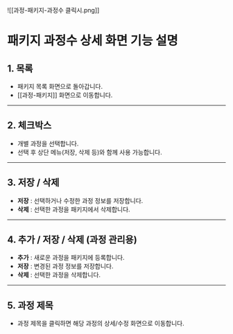 ![[과정-패키지-과정수 클릭시.png]]

# 패키지 과정수 상세 화면 기능 설명

## 1. **목록**
- 패키지 목록 화면으로 돌아갑니다.  
- [[과정-패키지]] 화면으로 이동합니다.  

---

## 2. **체크박스**
- 개별 과정을 선택합니다.  
- 선택 후 상단 메뉴(저장, 삭제 등)와 함께 사용 가능합니다.  

---

## 3. **저장 / 삭제**
- **저장** : 선택하거나 수정한 과정 정보를 저장합니다.  
- **삭제** : 선택한 과정을 패키지에서 삭제합니다.  

---

## 4. **추가 / 저장 / 삭제 (과정 관리용)**
- **추가** : 새로운 과정을 패키지에 등록합니다.  
- **저장** : 변경된 과정 정보를 저장합니다.  
- **삭제** : 선택한 과정을 삭제합니다.  

---

## 5. **과정 제목**
- 과정 제목을 클릭하면 해당 과정의 상세/수정 화면으로 이동합니다.  
